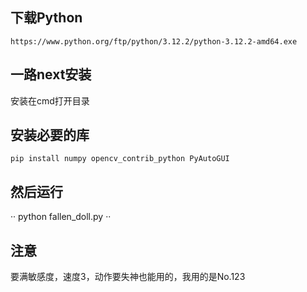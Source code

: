 ## 下载Python

``
https://www.python.org/ftp/python/3.12.2/python-3.12.2-amd64.exe
``

## 一路next安装

安装在cmd打开目录

## 安装必要的库

``
pip install numpy opencv_contrib_python PyAutoGUI
``

## 然后运行

··
python fallen_doll.py
··

## 注意
要满敏感度，速度3，动作要失神也能用的，我用的是No.123
